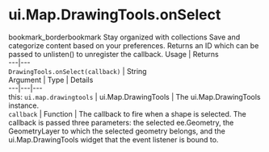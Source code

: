  
#  ui.Map.DrawingTools.onSelect
bookmark_borderbookmark Stay organized with collections  Save and categorize content based on your preferences.
Returns an ID which can be passed to unlisten() to unregister the callback.
Usage | Returns  
---|---  
`DrawingTools.onSelect(callback)` | String  
Argument | Type | Details  
---|---|---  
this: `ui.map.drawingtools` | ui.Map.DrawingTools | The ui.Map.DrawingTools instance.  
`callback` | Function | The callback to fire when a shape is selected. The callback is passed three parameters: the selected ee.Geometry, the GeometryLayer to which the selected geometry belongs, and the ui.Map.DrawingTools widget that the event listener is bound to.  
